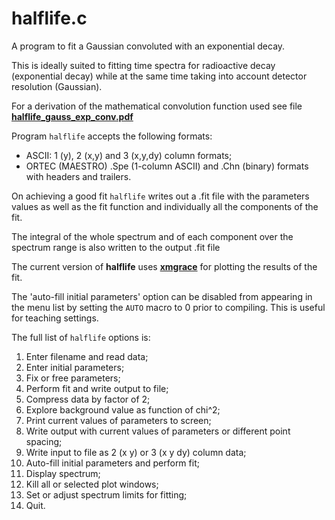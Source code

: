 # halflife.c

A program to fit a Gaussian convoluted with an exponential decay.

This is ideally suited to fitting time spectra for radioactive decay
(exponential decay) while at the same time taking into account detector
resolution (Gaussian).

For a derivation of the mathematical convolution function used see file
[**halflife_gauss_exp_conv.pdf**](halflife_gauss_exp_conv.pdf)

Program `halflife` accepts the following formats:

- ASCII: 1 (y), 2 (x,y) and 3 (x,y,dy) column formats;
- ORTEC (MAESTRO) .Spe (1-column ASCII) and .Chn (binary) formats with headers
and trailers.

On achieving a good fit `halflife` writes out a .fit file with the
parameters values as well as the fit function and individually all the
components of the fit.

The integral of the whole spectrum and of each component over the spectrum
range is also written to the output .fit file

The current version of **halflife** uses
[**xmgrace**](https://plasma-gate.weizmann.ac.il/Grace/)
for plotting the results of the fit.

The 'auto-fill initial parameters' option can be disabled from appearing
in the menu list by setting the `AUTO` macro to 0 prior to compiling.
This is useful for teaching settings.

The full list of `halflife` options is:

1. Enter filename and read data;
2. Enter initial parameters;
3. Fix or free parameters;
4. Perform fit and write output to file;
5. Compress data by factor of 2;
6. Explore background value as function of chi^2;
7. Print current values of parameters to screen;
8. Write output with current values of parameters or different point spacing;
9. Write input to file as 2 (x y) or 3 (x y dy) column data;
0. Auto-fill initial parameters and perform fit;
1. Display spectrum;
2. Kill all or selected plot windows;
3. Set or adjust spectrum limits for fitting;
0. Quit.
